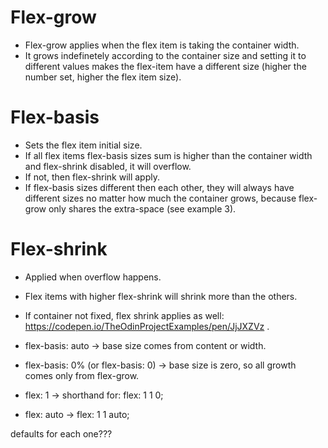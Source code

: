 # Flex-grow
- Flex-grow applies when the flex item is taking the container width.
- It grows indefinetely according to the container size and setting it to different values makes the flex-item have a different size (higher the number set, higher the flex item size).

# Flex-basis 
- Sets the flex item initial size.
- If all flex items flex-basis sizes sum is higher than the container width and flex-shrink disabled, it will overflow. 
- If not, then flex-shrink will apply.
- If flex-basis sizes different then each other, they will always have different sizes no matter how much the container grows, because flex-grow only shares the extra-space (see example 3).

# Flex-shrink
- Applied when overflow happens.
- Flex items with higher flex-shrink will shrink more than the others.
- If container not fixed, flex shrink applies as well: https://codepen.io/TheOdinProjectExamples/pen/JjJXZVz .

- flex-basis: auto → base size comes from content or width.
- flex-basis: 0% (or flex-basis: 0) → base size is zero, so all growth comes only from flex-grow.
- flex: 1 -> shorthand for: flex: 1 1 0;
- flex: auto -> flex: 1 1 auto;

defaults for each one??? 